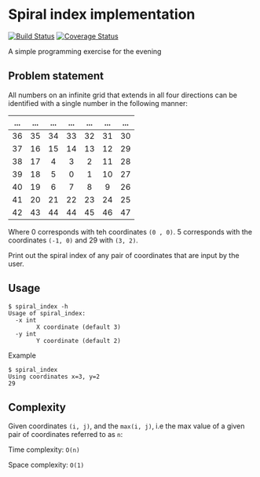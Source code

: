 # Spiral index implementation

[![Build Status](https://travis-ci.org/chibby0ne/spiral_index.svg?branch=master)](https://travis-ci.org/chibby0ne/spiral_index)
[![Coverage Status](https://coveralls.io/repos/github/chibby0ne/spiral_index/badge.svg?branch=master)](https://coveralls.io/github/chibby0ne/spiral_index?branch=master)

A simple programming exercise for the evening

## Problem statement

All numbers on an infinite grid that extends in all four directions can be
identified with a single number in the following manner:

| ... | ... | ... | ... | ... | ... | ... |
|:---:|:---:|:---:|:---:|:---:|:---:|:---:|
| 36 | 35 | 34 | 33 | 32 | 31 | 30 |
| 37 | 16 | 15 | 14 | 13 | 12 | 29 |
| 38 | 17 | 4 | 3 | 2 | 11 | 28 |
| 39 | 18 | 5 | 0 | 1 | 10 | 27 |
| 40 | 19 | 6 | 7 | 8 | 9 | 26 |
| 41 | 20 | 21 | 22 | 23 | 24 | 25 |
| 42 | 43 | 44 | 44 | 45 | 46 | 47 |

Where 0 corresponds with teh coordinates `(0 , 0)`. 5 corresponds with the
coordinates `(-1, 0)` and 29 with `(3, 2)`.

Print out the spiral index of any pair of coordinates that are input by the
user.


## Usage

```
$ spiral_index -h
Usage of spiral_index:
  -x int
    	X coordinate (default 3)
  -y int
    	Y coordinate (default 2)
```


Example

```
$ spiral_index
Using coordinates x=3, y=2
29
```

## Complexity

Given coordinates `(i, j)`, and the `max(i, j)`, i.e the max value of a given pair
of coordinates referred to as `n`:

Time complexity: `O(n)`

Space complexity: `O(1)`
